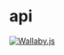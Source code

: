 # api

[![Wallaby.js](https://img.shields.io/badge/wallaby.js-powered-blue.svg?logo=github)](https://wallabyjs.com/oss/)

